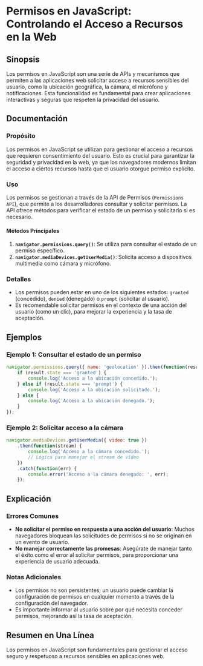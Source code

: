 <!--
Meta Description: # Permisos en JavaScript: Controlando el Acceso a Recursos en la Web ## Sinopsis Los permisos en JavaScript son una serie de APIs y mecanismos que per...
Meta Keywords: permisos, acceso, usuario, los, para
-->

# Permisos en JavaScript: Controlando el Acceso a Recursos en la Web

## Sinopsis
Los permisos en JavaScript son una serie de APIs y mecanismos que permiten a las aplicaciones web solicitar acceso a recursos sensibles del usuario, como la ubicación geográfica, la cámara, el micrófono y notificaciones. Esta funcionalidad es fundamental para crear aplicaciones interactivas y seguras que respeten la privacidad del usuario.

## Documentación
### Propósito
Los permisos en JavaScript se utilizan para gestionar el acceso a recursos que requieren consentimiento del usuario. Esto es crucial para garantizar la seguridad y privacidad en la web, ya que los navegadores modernos limitan el acceso a ciertos recursos hasta que el usuario otorgue permiso explícito.

### Uso
Los permisos se gestionan a través de la API de Permisos (`Permissions API`), que permite a los desarrolladores consultar y solicitar permisos. La API ofrece métodos para verificar el estado de un permiso y solicitarlo si es necesario.

#### Métodos Principales
1. **`navigator.permissions.query()`**: Se utiliza para consultar el estado de un permiso específico.
2. **`navigator.mediaDevices.getUserMedia()`**: Solicita acceso a dispositivos multimedia como cámara y micrófono.

### Detalles
- Los permisos pueden estar en uno de los siguientes estados: `granted` (concedido), `denied` (denegado) o `prompt` (solicitar al usuario).
- Es recomendable solicitar permisos en el contexto de una acción del usuario (como un clic), para mejorar la experiencia y la tasa de aceptación.

## Ejemplos

### Ejemplo 1: Consultar el estado de un permiso
```javascript
navigator.permissions.query({ name: 'geolocation' }).then(function(result) {
    if (result.state === 'granted') {
        console.log('Acceso a la ubicación concedido.');
    } else if (result.state === 'prompt') {
        console.log('Acceso a la ubicación solicitado.');
    } else {
        console.log('Acceso a la ubicación denegado.');
    }
});
```

### Ejemplo 2: Solicitar acceso a la cámara
```javascript
navigator.mediaDevices.getUserMedia({ video: true })
    .then(function(stream) {
        console.log('Acceso a la cámara concedido.');
        // Lógica para manejar el stream de vídeo
    })
    .catch(function(err) {
        console.error('Acceso a la cámara denegado: ', err);
    });
```

## Explicación
### Errores Comunes
- **No solicitar el permiso en respuesta a una acción del usuario**: Muchos navegadores bloquean las solicitudes de permisos si no se originan en un evento de usuario.
- **No manejar correctamente las promesas**: Asegúrate de manejar tanto el éxito como el error al solicitar permisos, para proporcionar una experiencia de usuario adecuada.

### Notas Adicionales
- Los permisos no son persistentes; un usuario puede cambiar la configuración de permisos en cualquier momento a través de la configuración del navegador.
- Es importante informar al usuario sobre por qué necesita conceder permisos, mejorando así la tasa de aceptación.

## Resumen en Una Línea
Los permisos en JavaScript son fundamentales para gestionar el acceso seguro y respetuoso a recursos sensibles en aplicaciones web.